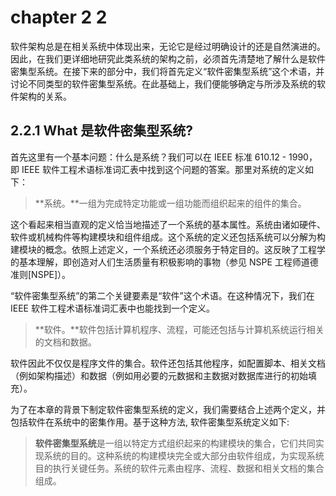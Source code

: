 # chapter 2 2

软件架构总是在相关系统中体现出来，无论它是经过明确设计的还是自然演进的。因此，在我们更详细地研究此类系统的架构之前，必须首先清楚地了解什么是软件密集型系统。在接下来的部分中，我们将首先定义“软件密集型系统”这个术语，并讨论不同类型的软件密集型系统。在此基础上，我们便能够确定与所涉及系统的软件架构的关系。

## 2.2.1 What 是软件密集型系统?

首先这里有一个基本问题：什么是系统？我们可以在 IEEE 标准 610.12 - 1990，即 IEEE 软件工程术语标准词汇表中找到这个问题的答案。那里对系统的定义如下：

> \*\*系统。\*\*一组为完成特定功能或一组功能而组织起来的组件的集合。

这个看起来相当直观的定义恰当地描述了一个系统的基本属性。系统由诸如硬件、软件或机械构件等构建模块和组件组成。这个系统的定义还包括系统可以分解为构建模块的概念。依照上述定义，一个系统还必须服务于特定目的。这反映了工程学的基本理解，即创造对人们生活质量有积极影响的事物（参见 NSPE 工程师道德准则\[NSPE]）。

“软件密集型系统”的第二个关键要素是“软件”这个术语。在这种情况下，我们在 IEEE 软件工程术语标准词汇表中也能找到一个定义。

> \*\*软件。\*\*软件包括计算机程序、流程，可能还包括与计算机系统运行相关的文档和数据。

软件因此不仅仅是程序文件的集合。软件还包括其他程序，如配置脚本、相关文档（例如架构描述）和数据（例如用必要的元数据和主数据对数据库进行的初始填充）。

为了在本章的背景下制定软件密集型系统的定义，我们需要结合上述两个定义，并包括软件在系统中的密集作用。基于这种方法, 软件密集型系统定义如下:

> **软件密集型系统**是一组以特定方式组织起来的构建模块的集合，它们共同实现系统的目的。这种系统的构建模块完全或大部分由软件组成，为实现系统目的执行关键任务。系统的软件元素由程序、流程、数据和相关文档的集合组成。
